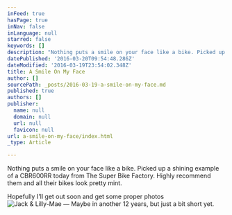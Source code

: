 ```yaml
---
inFeed: true
hasPage: true
inNav: false
inLanguage: null
starred: false
keywords: []
description: "Nothing puts a smile on your face like a bike. Picked up a shining example of a CBR600RR today from The Super Bike Factory. Highly recommend them and all their bikes look pretty mint.\_"
datePublished: '2016-03-20T09:54:48.286Z'
dateModified: '2016-03-19T23:54:02.348Z'
title: A Smile On My Face
author: []
sourcePath: _posts/2016-03-19-a-smile-on-my-face.md
published: true
authors: []
publisher:
  name: null
  domain: null
  url: null
  favicon: null
url: a-smile-on-my-face/index.html
_type: Article

---
```

Nothing puts a smile on your face like a bike. Picked up a shining example of a CBR600RR today from The Super Bike Factory. Highly recommend them and all their bikes look pretty mint. 

Hopefully I'll get out soon and get some proper photos ![Jack & Lilly-Mae — Maybe in another 12 years, but just a bit short yet.](https://the-grid-user-content.s3-us-west-2.amazonaws.com/5c2b3eae-0831-4293-bc04-9f9925d4da9d.jpg)